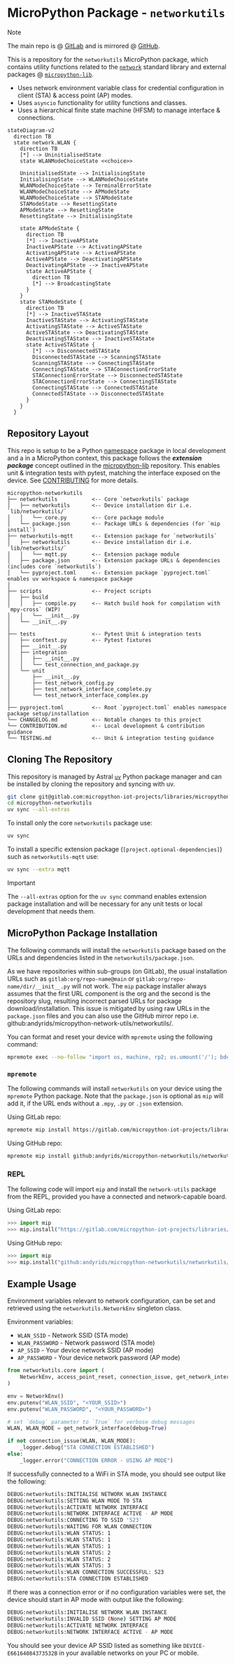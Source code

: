 # MicroPython Package - `networkutils`

> [!NOTE]
> The main repo is @ [GitLab](https://gitlab.com/micropython-iot-projects/libraries/micropython-networkutils) and is mirrored @ [GitHub](https://github.com/andyrids/micropython-networkutils).

This is a repository for the `networkutils` MicroPython package, which contains utility functions related to the [`network`](https://docs.micropython.org/en/latest/library/network.html#module-network) standard library and external packages @ [`micropython-lib`](https://github.com/micropython/micropython-lib).

* Uses network environment variable class for credential configuration in client (STA) & access point (AP) modes.
* Uses `asyncio` functionality for utility functions and classes.
* Uses a hierarchical finite state machine (HFSM) to manage interface & connections.

```mermaid
stateDiagram-v2
  direction TB
  state network.WLAN {
    direction TB
    [*] --> UninitialisedState
    state WLANModeChoiceState <<choice>>

    UninitialisedState --> InitialisingState
    InitialisingState --> WLANModeChoiceState
    WLANModeChoiceState --> TerminalErrorState
    WLANModeChoiceState --> APModeState
    WLANModeChoiceState --> STAModeState
    STAModeState --> ResettingState
    APModeState --> ResettingState
    ResettingState --> InitialisingState

    state APModeState {
      direction TB
      [*] --> InactiveAPState
      InactiveAPState --> ActivatingAPState
      ActivatingAPState --> ActiveAPState
      ActiveAPState --> DeactivatingAPState
      DeactivatingAPState --> InactiveAPState
      state ActiveAPState {
        direction TB
        [*] --> BroadcastingState
      }
    }
    state STAModeState {
      direction TB
      [*] --> InactiveSTAState
      InactiveSTAState --> ActivatingSTAState
      ActivatingSTAState --> ActiveSTAState
      ActiveSTAState --> DeactivatingSTAState
      DeactivatingSTAState --> InactiveSTAState
      state ActiveSTAState {
        [*] --> DisconnectedSTAState
        DisconnectedSTAState --> ScanningSTAState
        ScanningSTAState --> ConnectingSTAState
        ConnectingSTAState --> STAConnectionErrorState
        STAConnectionErrorState --> DisconnectedSTAState
        STAConnectionErrorState --> ConnectingSTAState
        ConnectingSTAState --> ConnectedSTAState
        ConnectedSTAState --> DisconnectedSTAState
      }
    }
  }
```

## Repository Layout

This repo is setup to be a Python [namespace](https://packaging.python.org/en/latest/guides/packaging-namespace-packages/) package in local development and a in a MicroPython context, this package follows the ***extension package*** concept outlined in the [micropython-lib](https://github.com/micropython/micropython-lib) repository. This enables unit & integration tests with pytest, matching the interface exposed on the device. See [CONTRIBUTING](./CONTRIBUTING.md) for more details.

```text
micropython-networkutils
├── networkutils           <-- Core `networkutils` package
│   ├── networkutils       <-- Device installation dir i.e. `lib/networkutils/`
│   │   └── core.py        <-- Core package module
│   └── package.json       <-- Package URLs & dependencies (for `mip install`)
├── networkutils-mqtt      <-- Extension package for `networkutils`
│   ├── networkutils       <-- Device installation dir i.e. `lib/networkutils/`
│   │   └── mqtt.py        <-- Extension package module
│   ├── package.json       <-- Extension package URLs & dependencies (includes core `networkutils`)
│   └── pyproject.toml     <-- Extension package `pyproject.toml` enables uv workspace & namespace package
│
├── scripts                <-- Project scripts
│   ├── build
│   │   ├── compile.py     <-- Hatch build hook for compilation with `mpy-cross` (WIP)
│   │   └── __init__.py
│   └── __init__.py
│
├── tests                  <-- Pytest Unit & integration tests
│   ├── conftest.py        <-- Pytest fixtures
│   ├── __init__.py
│   ├── integration
│   │   ├── __init__.py
│   │   └── test_connection_and_package.py
│   └── unit
│       ├── __init__.py
│       ├── test_network_config.py
│       ├── test_network_interface_complete.py
│       └── test_network_interface_complex.py
│
├── pyproject.toml         <-- Root `pyproject.toml` enables namespace package setup/installation
└── CHANGELOG.md           <-- Notable changes to this project
└── CONTRIBUTION.md        <-- Local development & contribution guidance
└── TESTING.md             <-- Unit & integration testing guidance
```

## Cloning The Repository

This repository is managed by Astral [`uv`](https://docs.astral.sh/uv/) Python package manager and can be installed by cloning the repository and syncing with uv.

```sh
git clone git@gitlab.com:micropython-iot-projects/libraries/micropython-networkutils.git
cd micropython-networkutils
uv sync --all-extras
```

To install only the core `networkutils` package use:

```sh
uv sync
```

To install a specific extension package (`[project.optional-dependencies]`) such as `networkutils-mqtt` use:

```sh
uv sync --extra mqtt
```

> [!IMPORTANT]
> The `--all-extras` option for the `uv sync` command enables extension package installation and will be necessary for any unit tests or local development that needs them.

## MicroPython Package Installation

The following commands will install the `networkutils` package based on the URLs and dependencies listed in the `networkutils/package.json`.

As we have repositories within sub-groups (on GitLab), the usual installation URLs such as `gitlab:org/repo-name@main` or `gitlab:org/repo-name/dir/__init__.py` will not work. The `mip` package installer always assumes that the first URL component is the org and the second is the repository slug, resulting incorrect parsed URLs for package download/installation. This issue is mitigated by using raw URLs in the `package.json` files and you can also use the GitHub mirror repo i.e. github:andyrids/micropython-network-utils/networkutils/.

You can format and reset your device with `mpremote` using the following command:

```sh
mpremote exec --no-follow "import os, machine, rp2; os.umount('/'); bdev = rp2.Flash(); os.VfsLfs2.mkfs(bdev, progsize=256); vfs = os.VfsLfs2(bdev, progsize=256); os.mount(vfs, '/'); machine.reset()"
```

### `mpremote`

The following commands will install `networkutils` on your device using the `mpremote` Python package. Note that the `package.json` is optional as `mip` will add it, if the URL ends without a `.mpy`, `.py` or `.json` extension.

Using GitLab repo:

```sh
mpremote mip install https://gitlab.com/micropython-iot-projects/libraries/micropython-networkutils/-/raw/HEAD/networkutils
```

Using GitHub repo:

```sh
mpremote mip install github:andyrids/micropython-networkutils/networkutils
```

### REPL

The following code will import `mip` and install the `network-utils` package from the REPL, provided you have a connected and network-capable board.

Using GitLab repo:

```python
>>> import mip
>>> mip.install("https://gitlab.com/micropython-iot-projects/libraries/micropython-networkutils/-/raw/HEAD/networkutils/package.json")
```

Using GitHub repo:

```python
>>> import mip
>>> mip.install("github:andyrids/micropython-networkutils/networkutils/")
```

## Example Usage

Environment variables relevant to network configuration, can be set and retrieved using the `networkutils.NetworkEnv` singleton class.

Environment variables:

* `WLAN_SSID` - Network SSID (STA mode)
* `WLAN_PASSWORD` - Network password (STA mode)
* `AP_SSID` - Your device network SSID (AP mode)
* `AP_PASSWORD` - Your device network password (AP mode)

```python
from networkutils.core import (
    NetworkEnv, access_point_reset, connection_issue, get_network_interface, _logger
)

env = NetworkEnv()
env.putenv("WLAN_SSID", "<YOUR_SSID>")
env.putenv("WLAN_PASSWORD", "<YOUR_PASSWORD>")

# set `debug` parameter to `True` for verbose debug messages
WLAN, WLAN_MODE = get_network_interface(debug=True)

if not connection_issue(WLAN, WLAN_MODE):
    _logger.debug("STA CONNECTION ESTABLISHED")
else:
    _logger.error("CONNECTION ERROR - USING AP MODE")
```

If successfully connected to a WiFi in STA mode, you should see output like the following:

```sh
DEBUG:networkutils:INITIALISE NETWORK WLAN INSTANCE
DEBUG:networkutils:SETTING WLAN MODE TO STA
DEBUG:networkutils:ACTIVATE NETWORK INTERFACE
DEBUG:networkutils:NETWORK INTERFACE ACTIVE - AP MODE
DEBUG:networkutils:CONNECTING TO SSID 'S23'
DEBUG:networkutils:WAITING FOR WLAN CONNECTION
DEBUG:networkutils:WLAN STATUS: 1
DEBUG:networkutils:WLAN STATUS: 1
DEBUG:networkutils:WLAN STATUS: 1
DEBUG:networkutils:WLAN STATUS: 2
DEBUG:networkutils:WLAN STATUS: 2
DEBUG:networkutils:WLAN STATUS: 3
DEBUG:networkutils:WLAN CONNECTION SUCCESSFUL: S23
DEBUG:networkutils:STA CONNECTION ESTABLISHED
```

If there was a connection error or if no configuration variables were set, the device should start in AP mode with output like the following:

```sh
DEBUG:networkutils:INITIALISE NETWORK WLAN INSTANCE
DEBUG:networkutils:INVALID SSID (None) SETTING AP MODE
DEBUG:networkutils:ACTIVATE NETWORK INTERFACE
DEBUG:networkutils:NETWORK INTERFACE ACTIVE - AP MODE
```

You should see your device AP SSID listed as something like `DEVICE-E66164084373532B` in your available networks on your PC or mobile.
